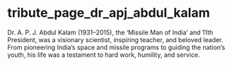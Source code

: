 # tribute_page_dr_apj_abdul_kalam
Dr. A. P. J. Abdul Kalam (1931–2015), the ‘Missile Man of India’ and 11th President, was a visionary scientist, inspiring teacher, and beloved leader. From pioneering India’s space and missile programs to guiding the nation’s youth, his life was a testament to hard work, humility, and service. 

